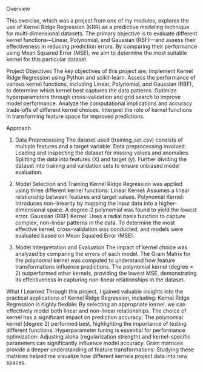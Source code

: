 Overview

This exercise, which was a project from one of my modules, explores the use of Kernel Ridge Regression (KRR) as a predictive modeling technique for multi-dimensional datasets. The primary objective is to evaluate different kernel functions—Linear, Polynomial, and Gaussian (RBF)—and assess their effectiveness in reducing prediction errors. By comparing their performance using Mean Squared Error (MSE), we aim to determine the most suitable kernel for this particular dataset.

Project Objectives
The key objectives of this project are:
Implement Kernel Ridge Regression using Python and scikit-learn.
Assess the performance of various kernel functions, including Linear, Polynomial, and Gaussian (RBF), to determine which kernel best captures the data patterns.
Optimize hyperparameters through cross-validation and grid search to improve model performance.
Analyze the computational implications and accuracy trade-offs of different kernel choices.
Interpret the role of kernel functions in transforming feature space for improved predictions.

Approach
1. Data Preprocessing
The dataset used (training_set.csv) consists of multiple features and a target variable. Data preprocessing involved:
Loading and inspecting the dataset for missing values and anomalies.
Splitting the data into features (X) and target (y).
Further dividing the dataset into training and validation sets to ensure unbiased model evaluation.
2. Model Selection and Training
Kernel Ridge Regression was applied using three different kernel functions:
Linear Kernel: Assumes a linear relationship between features and target values.
Polynomial Kernel: Introduces non-linearity by mapping the input data into a higher-dimensional space. A degree-2 polynomial was found to yield the lowest error.
Gaussian (RBF) Kernel: Uses a radial basis function to capture complex, non-linear patterns in the data.
To determine the most effective kernel, cross-validation was conducted, and models were evaluated based on Mean Squared Error (MSE).

3. Model Interpretation and Evaluation
The impact of kernel choice was analyzed by comparing the errors of each model.
The Gram Matrix for the polynomial kernel was computed to understand how feature transformations influence predictions.
The polynomial kernel (degree = 2) outperformed other kernels, providing the lowest MSE, demonstrating its effectiveness in capturing non-linear relationships in the dataset.

What I Learned
Through this project, I gained valuable insights into the practical applications of Kernel Ridge Regression, including:
Kernel Ridge Regression is highly flexible: By selecting an appropriate kernel, we can effectively model both linear and non-linear relationships.
The choice of kernel has a significant impact on prediction accuracy: The polynomial kernel (degree 2) performed best, highlighting the importance of testing different functions.
Hyperparameter tuning is essential for performance optimization: Adjusting alpha (regularization strength) and kernel-specific parameters can significantly influence model accuracy.
Gram matrices provide a deeper understanding of feature transformations: Studying these matrices helped me visualize how different kernels project data into new spaces.
